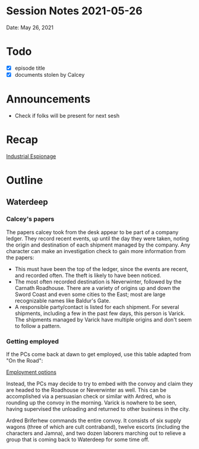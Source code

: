 # Session Notes 2021-05-26

Date: May 26, 2021

# Todo

- [x]  episode title
- [x]  documents stolen by Calcey

# Announcements

- Check if folks will be present for next sesh

# Recap

[Industrial Espionage](../../Adventure%20Log/%F0%9F%8F%AD%20Industrial%20Espionage.md) 

# Outline

## Waterdeep

### Calcey's papers

The papers calcey took from the desk appear to be part of a company ledger. They record recent events, up until the day they were taken, noting the origin and destination of each shipment managed by the company. Any character can make an investigation check to gain more information from the papers:

- This must have been the top of the ledger, since the events are recent, and recorded often. The theft is likely to have been noticed.
- The most often recorded destination is Neverwinter, followed by the Carnath Roadhouse. There are a variety of origins up and down the Sword Coast and even some cities to the East; most are large recognizable names like Baldur's Gate.
- A responsible party/contact is listed for each shipment. For several shipments, including a few in the past few days, this person is Varick. The shipments managed by Varick have multiple origins and don't seem to follow a pattern.

### Getting employed

If the PCs come back at dawn to get employed, use this table adapted from "On the Road":

[Employment options](%F0%9F%97%92%EF%B8%8F%20Employment%20options.csv)

Instead, the PCs may decide to try to embed with the convoy and claim they are headed to the Roadhouse or Neverwinter as well. This can be accomplished via a persuasian check or similar with Ardred, who is rounding up the convoy in the morning. Varick is nowhere to be seen, having supervised the unloading and returned to other business in the city.

Ardred Briferhew commands the entire convoy. It consists of six supply wagons (three of which are cult contraband), twelve escorts (including the characters and Jamna), and two dozen laborers marching out to relieve a group that is coming back to Waterdeep for some time off.